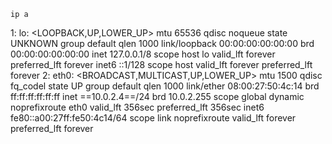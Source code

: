 `ip a`
>
1: lo: <LOOPBACK,UP,LOWER_UP> mtu 65536 qdisc noqueue state UNKNOWN group default qlen 1000
    link/loopback 00:00:00:00:00:00 brd 00:00:00:00:00:00
    inet 127.0.0.1/8 scope host lo
       valid_lft forever preferred_lft forever
    inet6 ::1/128 scope host 
       valid_lft forever preferred_lft forever
2: eth0: <BROADCAST,MULTICAST,UP,LOWER_UP> mtu 1500 qdisc fq_codel state UP group default qlen 1000
    link/ether 08:00:27:50:4c:14 brd ff:ff:ff:ff:ff:ff
    inet ==10.0.2.4==/24 brd 10.0.2.255 scope global dynamic noprefixroute eth0
       valid_lft 356sec preferred_lft 356sec
    inet6 fe80::a00:27ff:fe50:4c14/64 scope link noprefixroute 
       valid_lft forever preferred_lft forever
